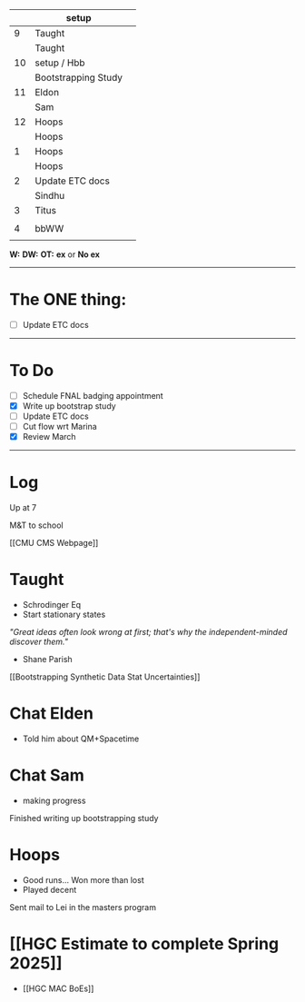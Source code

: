 
|     | setup               |     |
| --- | ------------------- | --- |
| 9   | Taught              |     |
|     | Taught              |     |
| 10  | setup / Hbb         |     |
|     | Bootstrapping Study |     |
| 11  | Eldon               |     |
|     | Sam                 |     |
| 12  | Hoops               |     |
|     | Hoops               |     |
| 1   | Hoops               |     |
|     | Hoops               |     |
| 2   | Update ETC docs     |     |
|     | Sindhu              |     |
| 3   | Titus               |     |
|     |                     |     |
| 4   | bbWW                |     |
|     |                     |     |

**W:**
**DW:**
**OT:**
**ex** or **No ex**

---
# The ONE thing: 
- [ ] Update ETC docs

---
# To Do

- [ ]  Schedule FNAL badging appointment
- [x] Write up bootstrap study
- [ ] Update ETC docs
- [ ] Cut flow wrt Marina
- [x] Review March

---

# Log

Up at 7 

M&T to school

[[CMU CMS Webpage]]

# Taught
- Schrodinger Eq
- Start stationary states

*"Great ideas often look wrong at first; that's why the independent-minded discover them."*
- Shane Parish 

[[Bootstrapping Synthetic Data Stat Uncertainties]]

# Chat Elden 
- Told him about QM+Spacetime

# Chat Sam
- making progress

Finished writing up bootstrapping study

# Hoops
- Good runs... Won more than lost
- Played decent

Sent mail to Lei in the masters program 

# [[HGC Estimate to complete Spring 2025]]
- [[HGC MAC BoEs]]